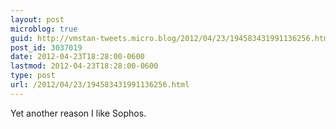 ```yaml
---
layout: post
microblog: true
guid: http://vmstan-tweets.micro.blog/2012/04/23/194583431991136256.html
post_id: 3037019
date: 2012-04-23T18:28:00-0600
lastmod: 2012-04-23T18:28:00-0600
type: post
url: /2012/04/23/194583431991136256.html
---
```

Yet another reason I like Sophos.
